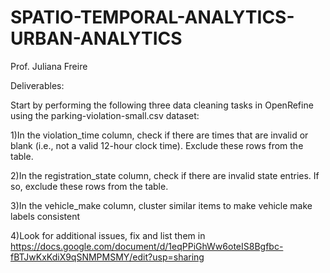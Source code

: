 # SPATIO-TEMPORAL-ANALYTICS-URBAN-ANALYTICS
Prof. Juliana Freire


Deliverables:

Start by performing the following three data cleaning tasks in OpenRefine using the parking-violation-small.csv dataset:

1)In the violation_time column, check if there are times that are invalid or blank (i.e., not a valid 12-hour clock time). Exclude these rows from the table. 

2)In the registration_state column, check if there are invalid state entries. If so, exclude these rows from the table. 

3)In the vehicle_make column, cluster similar items to make vehicle make labels consistent

4)Look for additional issues, fix and list them in https://docs.google.com/document/d/1eqPPiGhWw6oteIS8Bgfbc-fBTJwKxKdiX9qSNMPMSMY/edit?usp=sharing
